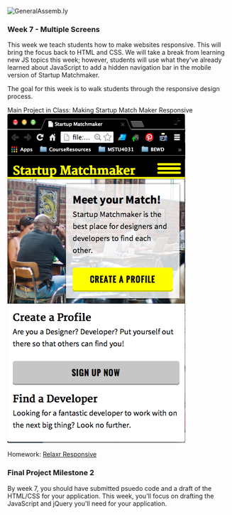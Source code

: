 ![GeneralAssemb.ly](https://github.com/generalassembly/ga-ruby-on-rails-for-devs/raw/master/images/ga.png "GeneralAssemb.ly")

### Week 7 - Multiple Screens

This week we teach students how to make websites responsive. This will bring the focus back to HTML and CSS. We will take a break from learning new JS topics this week; however, students will use what they've already learned about JavaScript to add a hidden navigation bar in the mobile version of Startup Matchmaker.

The goal for this week is to walk students through the responsive design process. 


Main Project in Class: Making Startup Match Maker Responsive 
![](14_lab_responsive/solution/mb_starter_up_match_maker.png)

Homework: [Relaxr Responsive](Assignment/README.md)

### Final Project Milestone 2

By week 7, you should have submitted psuedo code and a draft of the HTML/CSS for your application.  This week, you'll focus on drafting the JavaScript and jQuery you'll need for your application. 
